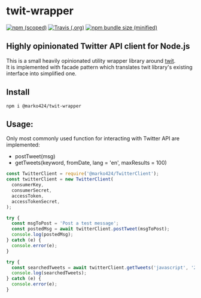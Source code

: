 # twit-wrapper

[![npm (scoped)](https://img.shields.io/npm/v/@marko424/twit-wrapper.svg)](https://www.npmjs.com/package/@marko424/twit-wrapper)
[![Travis (.org)](https://img.shields.io/travis/mkosir/twit-wrapper.svg)](https://travis-ci.org/mkosir/twit-wrapper)
[![npm bundle size (minified)](https://img.shields.io/bundlephobia/minzip/@marko424/twit-wrapper.svg)](https://www.npmjs.com/package/@marko424/twit-wrapper)

## Highly opinionated Twitter API client for Node.js

This is a small heavily opinionated utility wrapper library around [twit](https://github.com/ttezel/twit).  
It is implemented with facade pattern which translates twit library's existing interface into simplified one.

## Install

```shell
npm i @marko424/twit-wrapper
```

## Usage:

Only most commonly used function for interacting with Twitter API are implemented:

- postTweet(msg)
- getTweets(keyword, fromDate, lang = 'en', maxResults = 100)

```js
const TwitterClient = require('@marko424/TwitterClient');
const twitterClient = new TwitterClient(
  consumerKey,
  consumerSecret,
  accessToken,
  accessTokenSecret,
);

try {
  const msgToPost = 'Post a test message';
  const postedMsg = await twitterClient.postTweet(msgToPost);
  console.log(postedMsg);
} catch (e) {
  console.error(e);
}

try {
  const searchedTweets = await twitterClient.getTweets('javascript', '2017-01-01');
  console.log(searchedTweets);
} catch (e) {
  console.error(e);
}
```
